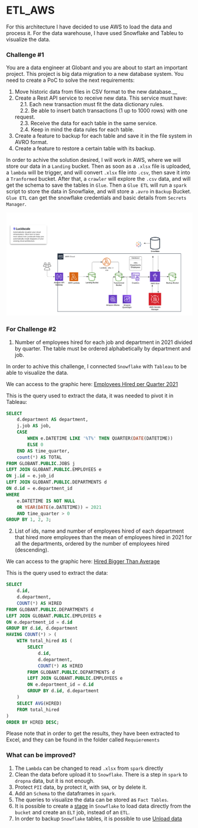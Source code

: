 # ETL_AWS
For this architecture I have decided to use AWS to load the data and process it.
For the data warehouse, I have used Snowflake and Tableu to visualize the data.

### Challenge #1
You are a data engineer at Globant and you are about to start an important project. This project
is big data migration to a new database system. You need to create a PoC to solve the next
requirements:
1. Move historic data from files in CSV format to the new database.__
2. Create a Rest API service to receive new data. This service must have:<br>
&emsp;2.1. Each new transaction must fit the data dictionary rules.<br>
&emsp;2.2. Be able to insert batch transactions (1 up to 1000 rows) with one request.<br>
&emsp;2.3. Receive the data for each table in the same service.<br>
&emsp;2.4. Keep in mind the data rules for each table.
3. Create a feature to backup for each table and save it in the file system in AVRO format.
4. Create a feature to restore a certain table with its backup.

In order to achive the solution desired, I will work in AWS, where we will store our data in a `Landing` bucket. Then as soon as a `.xlsx` file is uploaded, a `lambda` will be trigger, and will convert `.xlsx` file into `.csv`, then save it into a `Tranformed` bucket.
After that, a `crawler` will explore the `.csv` data, and will get the schema to save the tables in `Glue`.
Then a `Glue ETL` will run a `spark` script to store the data in Snowflake, and will store a `.avro` in `Backup` Bucket.
`Glue ETL` can get the snowflake credentials and basic details from `Secrets Manager`.

![Diagram](Images/ETL.png)

### For Challenge #2
1. Number of employees hired for each job and department in 2021 divided by quarter. The table must be ordered alphabetically by department and job.

In order to achive this challenge, I connected `Snowflake` with `Tableau` to be able to visualize the data.

We can access to the graphic here: [Employees Hired per Quarter 2021](https://us-west-2b.online.tableau.com/#/site/globant/views/Globant/Sheet1?:iid=1 "Employees Hired per Quarter 2021")

This is the query used to extract the data, it was needed to pivot it in Tableau:
```sql
SELECT 
    d.department AS department, 
    j.job AS job,
    CASE 
        WHEN e.DATETIME LIKE '%T%' THEN QUARTER(DATE(DATETIME))
        ELSE 0
    END AS time_quarter,
    count(*) AS TOTAL
FROM GLOBANT.PUBLIC.JOBS j
LEFT JOIN GLOBANT.PUBLIC.EMPLOYEES e
ON j.id = e.job_id
LEFT JOIN GLOBANT.PUBLIC.DEPARTMENTS d
ON d.id = e.department_id
WHERE 
    e.DATETIME IS NOT NULL
    OR YEAR(DATE(e.DATETIME)) = 2021
    AND time_quarter > 0
GROUP BY 1, 2, 3;
```

2. List of ids, name and number of employees hired of each department that hired more employees than the mean of employees hired in 2021 for all the departments, ordered by the number of employees hired (descending).

We can access to the graphic here: [Hired Bigger Than Average](https://us-west-2b.online.tableau.com/#/site/globant/views/Globant/Sheet2?:iid=2 "Hired Bigger Than Average")

This is the query used to extract the data:

```sql
SELECT
    d.id,
    d.department,
    COUNT(*) AS HIRED
FROM GLOBANT.PUBLIC.DEPARTMENTS d
LEFT JOIN GLOBANT.PUBLIC.EMPLOYEES e
ON e.department_id = d.id
GROUP BY d.id, d.department
HAVING COUNT(*) > (
    WITH total_hired AS (
        SELECT
            d.id,
            d.department,
            COUNT(*) AS HIRED
        FROM GLOBANT.PUBLIC.DEPARTMENTS d
        LEFT JOIN GLOBANT.PUBLIC.EMPLOYEES e
        ON e.department_id = d.id
        GROUP BY d.id, d.department
    )
    SELECT AVG(HIRED)
    FROM total_hired
)
ORDER BY HIRED DESC;
```

Please note that in order to get the results, they have been extracted to Excel, and they can be found in the folder called `Requierements`

### What can be improved?
1. The `Lambda` can be changed to read `.xlsx` from `spark` directly
2. Clean the data before upload it to `Snowflake`. There is a step in `spark` to `dropna` data, but it is not enough.
3. Protect `PII` data, by protect it, with `SHA`, or by delete it.
4. Add an `Schema` to the dataframes in `spark`.
5. The queries to visualize the data can be stored as `Fact Tables`.
6. It is possible to create a [stage](https://docs.snowflake.com/en/user-guide/data-load-s3-create-stage, "Stage data in Snowflake") in `Snowflake` to load data directly from the `bucket` and create an `ELT` job, instead of an `ETL`.
7. In order to backup `Snowflake` tables, it is possible to use [Unload data](https://docs.snowflake.com/en/user-guide/data-unload-s3, "Unload Snowflake Data")
